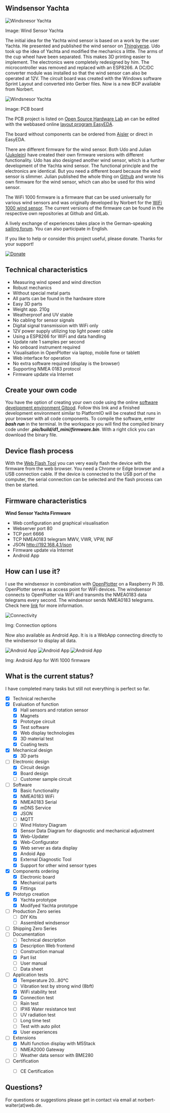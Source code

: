 ## Windsensor Yachta

![Windsnesor Yachta](project/pictures/Yachta_Windsensor.jpg)

Image: Wind Sensor Yachta

The initial idea for the Yachta wind sensor is based on a work by the user Yachta. He presented and published the wind sensor on [Thingiverse](https://www.thingiverse.com/thing:2261719). Udo took up the idea of ​​Yachta and modified the mechanics a little. The arms of the cup wheel have been separated. This makes 3D printing easier to implement. The electronics were completely redesigned by him. The microcontroller was removed and replaced with an ESP8266. A DC/DC converter module was installed so that the wind sensor can also be operated at 12V. The circuit board was created with the Windows software Sprint Layout and converted into Gerber files. Now is a new BCP available from Norbert.

![Windsnesor Yachta](project/pictures/Top_3D_Yachta.png)

Image: PCB board

The PCB project is listed on [Open Source Hardware Lab](https://oshwlab.com/) an can be edited with the webbased online [layout program EasyEDA](https://easyeda.com/norbert-walter/projects).

The board without components can be ordered from [Aisler](https://aisler.net/p/VTNPJWKQ) or direct in EasyEDA.

There are different firmware for the wind sensor. Both Udo and Julian ([Jukolein](https://github.com/jukolein/NMEA0183-Windsensor)) have created their own firmware versions with different functionality. Udo has also designed another wind sensor, which is a further development of the Yachta wind sensor. The functional principle and the electronics are identical. But you need a different board because the wind sensor is slimmer. Julian published the whole thing on [Github](https://github.com/jukolein/NMEA0183-Windsensor) and wrote his own firmware for the wind sensor, which can also be used for this wind sensor. 

The WiFi 1000 firmware is a firmware that can be used universally for various wind sensors and was originally developed by Norbert for the [WiFi 1000 wind sensor](https://gitlab.com/norbertwalter67/Windsensor_WiFi_1000). The current versions of the firmware can be found in the respective own repositories at Github and GitLab.

A lively exchange of experiences takes place in the German-speaking [sailing forum](https://www.segeln-forum.de/board194-boot-technik/board195-open-boat-projects-org/79131-windsensor-ii-iii/). You can also participate in English.

If you like to help or consider this project useful, please donate. Thanks for your support!

[![Donate](project/pictures/Donate.gif)](https://www.paypal.com/cgi-bin/webscr?cmd=_s-xclick&hosted_button_id=5QZJZBM252F2L)

## Technical characteristics

* Measuring wind speed and wind direction
* Robust mechanics
* Without special metal parts
* All parts can be found in the hardware store
* Easy 3D parts
* Weight app. 210g
* Weatherproof and UV stable
* No cabling for sensor signals
* Digital signal transmission with WiFi only
* 12V power supply utilizing top light power cable
* Using a ESP8266 for WiFi and data handling
* Update rate 1 samples per second
* No onboard instrument required
* Visualisation in OpenPlotter via laptop, mobile fone or tablett
* Web interface for operation
* No extra software required (display is the browser)
* Supporting  NMEA 0183 protocol
* Firmware update via Internet

## Create your own code

You have the option of creating your own code using the online [software development environment Gitpod](https://gitpod.io/#https://github.com/norbert-walter/Windsensor_Yachta). Follow this link and a finished development environment similar to PlatformIO will be created that runs in your browser with all code components. To compile the software, enter ***bash run*** in the terminal. In the workspace you will find the compiled binary code under ***.pio/build/d1_mini/firmware.bin***. With a right click you can download the binary file.

## Device flash process

With the [Web Flash Tool](https://norbert-walter.github.io/Windsensor_Yachta/flash_tool/esp_flash_tool.html) you can very easily flash the device with the firmware from the web browser. You need a Chrome or Edge browser and a USB connection cable. If the device is connected to the USB port of the computer, the serial connection can be selected and the flash process can then be started.

## Firmware characteristics

**Wind Sensor Yachta Firmware**
* Web configuration and graphical visualisation
* Webserver port 80
* TCP port 6666
* TCP NMEA0183 telegram MWV, VWR, VPW, INF
* JSON http://192.168.4.1/json
* Firmware update via Internet
* Android App

## How can I use it?

I use the windsensor in combination with [OpenPlotter](http://www.sailoog.com/openplotter) on a Raspberry Pi 3B. OpenPlotter serves as access point for WiFi devices. The windsensor connects to OpenPlotter via WiFi and transmits the NMEA0183 data telegrams every second. The windsensor sends NMEA0183 telegrams. Check here [link](http://www.nmea.de/nmea0183datensaetze.html) for more information. 

![Connectivity](project/pictures/Windsensor_Raspi_Handy_Laptop_M5Stack.png)

Img: Connection options

Now also available as Android App. It is is a WebApp connecting directly to the windsensor to display all data.

![Android App](project/pictures/AppStart.png)
![Android App](project/pictures/AppInstrument1.png)
![Android App](project/pictures/AppInstrument2.png)

Img: Android App for Wifi 1000 firmware

## What is the current status?

I have completed many tasks but still not everything is perfect so far.

- [x] Technical recherche
- [x] Evaluation of function
    - [x] Hall sensors and rotation sensor
    - [x] Magnets
    - [x] Prototype circuit
    - [x] Test software
    - [x] Web display technologies
    - [x] 3D material test
    - [x] Coating tests
- [x] Mechanical design
    - [x] 3D parts
- [ ] Electronic design
    - [x] Circuit design
    - [x] Board design
    - [ ] Customer sample circuit
- [ ] Software
    - [x] Basic functionality
    - [x] NMEA0183 WiFi
    - [x] NMEA0183 Serial
    - [x] mDNS Service
    - [x] JSON
    - [ ] MQTT
    - [ ] Wind History Diagram
    - [x] Sensor Data Diagram for diagnostic and mechanical adjustment
    - [x] Web-Updater
    - [x] Web-Configurator
    - [x] Web server as data display
    - [x] Andoid App
    - [x] External Diagnostic Tool
	- [x] Support for other wind sensor types
- [x] Components ordering
    - [x] Electronic board
    - [x] Mechanical parts
    - [x] Fittings
- [x] Prototyp creation
    - [x] Yachta prototype
    - [x] Modifyed Yachta prototype
- [ ] Production Zero series
    - [ ] DIY Kits
    - [ ] Assembled windsensor
- [ ] Shipping Zero Series
- [ ] Documentation
    - [ ] Technical description
	- [x] Description Web frontend
    - [ ] Construction manual
    - [x] Part list
    - [ ] User manual
    - [ ] Data sheet
- [ ] Application tests
    - [x] Temperature 20...80°C
    - [ ] Vibration test by strong wind (8bft)
    - [x] WiFi stability test
    - [x] Connection test
    - [ ] Rain test
    - [ ] IPX6 Water resistance test
    - [ ] UV radiation test
    - [ ] Long time test
    - [ ] Test with auto pilot
    - [x] User experiences
- [ ] Extensions
    - [x] Multi function display with M5Stack
    - [ ] NMEA2000 Gateway
    - [ ] Weather data sensor with BME280
- [ ] Certification
    - [ ] CE Certification


## Questions?

For questions or suggestions please get in contact via email at norbert-walter(at)web.de.
